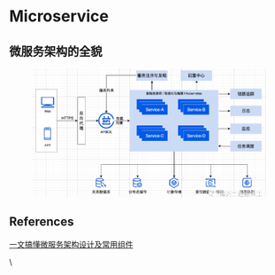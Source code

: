 # Microservice

## 微服务架构的全貌

<figure><img src="../../.gitbook/assets/image.png" alt=""><figcaption></figcaption></figure>



## References

[一文搞懂微服务架构设计及常用组件](https://mp.weixin.qq.com/s/uF4aEWrc9iT7PN8GYkB1\_A)

\
